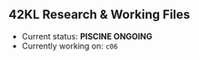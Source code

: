 ## 42KL Research & Working Files
- Current status: **PISCINE ONGOING**
- Currently working on: `c06`
